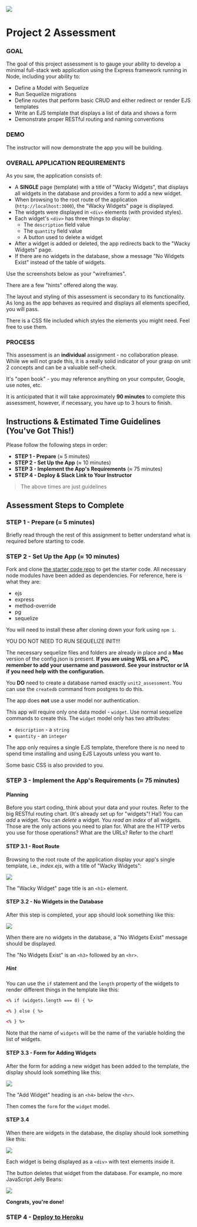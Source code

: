 <img src="https://i.imgur.com/sX12DTc.png">

# Project 2 Assessment

### GOAL

The goal of this project assessment is to gauge your ability to develop a minimal full-stack web application using the Express framework running in Node, including your ability to:

- Define a Model with Sequelize
- Run Sequelize migrations
- Define routes that perform basic CRUD and either redirect or render EJS templates
- Write an EJS template that displays a list of data and shows a form
- Demonstrate proper RESTful routing and naming conventions

### DEMO

The instructor will now demonstrate the app you will be building.

### OVERALL APPLICATION REQUIREMENTS

As you saw, the application consists of:

- A **SINGLE** page (template) with a title of "Wacky Widgets", that displays all widgets in the database and provides a form to add a new widget.
- When browsing to the root route of the application (`http://localhost:3000`), the "Wacky Widgets" page is displayed.
- The widgets were displayed in `<div>` elements (with provided styles).
- Each widget's `<div>` has three things to display:
    - The `description` field value
    - The `quantity` field value
    - A button used to delete a widget
- After a widget is added or deleted, the app redirects back to the "Wacky Widgets" page.
- If there are no widgets in the database, show a message "No Widgets Exist" instead of the table of widgets.

Use the screenshots below as your "wireframes".

There are a few "hints" offered along the way.

The layout and styling of this assessment is secondary to its functionality. As long as the app behaves as required and displays all elements specified, you will pass.

There is a CSS file included which styles the elements you might need. Feel free to use them.

### PROCESS

This assessment is an **individual** assignment - no collaboration please. While we will not grade this, it is a really solid indicator of your grasp on unit 2 concepts and can be a valuable self-check.

It's "open book" - you may reference anything on your computer, Google, use notes, etc. 

It is anticipated that it will take approximately **90 minutes** to complete this assessment, however, if necessary, you have up to 3 hours to finish.

## Instructions & Estimated Time Guidelines (You've Got This!)

Please follow the following steps in order:

- **STEP 1 - Prepare** (&asymp; 5 minutes)
- **STEP 2 - Set Up the App** (&asymp; 10 minutes)
- **STEP 3 - Implement the App's Requirements** (&asymp; 75 minutes)
- **STEP 4 - Deploy & Slack Link to Your Instructor**

> The above times are just guidelines

## Assessment Steps to Complete

### STEP 1 - Prepare (&asymp; 5 minutes)

Briefly read through the rest of this assignment to better understand what is required before starting to code.

### STEP 2 - Set Up the App (&asymp; 10 minutes)

Fork and clone [the starter code repo](https://github.com/WDI-SEA/project-2-assessment) to get the starter code. All necessary node modules have been added as dependencies. For reference, here is what they are:

* ejs
* express
* method-override
* pg
* sequelize

You will need to install these after cloning down your fork using `npm i`.

YOU DO NOT NEED TO RUN SEQUELIZE INIT!!!

The necessary sequelize files and folders are already in place and a **Mac** version of the config.json is present. **If you are using WSL on a PC, remember to add your username and password. See your instructor or IA if you need help with the configuration.**

You **DO** need to create a database named exactly `unit2_assessment`. You can use the `createdb` command from postgres to do this.

The app does **not** use a user model nor authentication.

This app will require only one data model - `widget`. Use normal sequelize commands to create this. The `widget` model only has two attributes:

- `description` -  a `string`
- `quantity` - an `integer`

The app only requires a single EJS template, therefore there is no need to spend time installing and using EJS Layouts unless you want to.

Some basic CSS is also provided to you.

### STEP 3 - Implement the App's Requirements (&asymp; 75 minutes)

#### Planning

Before you start coding, think about your data and your routes. Refer to the big RESTful routing chart. (It's already set up for "widgets"! Ha!) You can *add* a widget. You can *delete* a widget. You *read an index* of all widgets. Those are the only actions you need to plan for. What are the HTTP verbs you use for those operations? What are the URLs? Refer to the chart!

#### STEP 3.1 - Root Route

Browsing to the root route of the application display your app's single template, i.e., _index.ejs_, with a title of "Wacky Widgets":

<img src="https://i.imgur.com/qOnvKTj.png">

The "Wacky Widget" page title is an `<h1>` element.

#### STEP 3.2 - No Widgets in the Database

After this step is completed, your app should look something like this:

<img src="https://i.imgur.com/aLuM1GQ.png">

When there are no widgets in the database, a "No Widgets Exist" message should be displayed.

The "No Widgets Exist" is an `<h3>` followed by an `<hr>`.

##### Hint

You can use the `if` statement and the `length` property of the widgets to render different things in the template like this:

```html
<% if (widgets.length === 0) { %>

<% } else { %>

<% } %>
```

Note that the name of `widgets` will be the name of the variable holding the list of widgets.

#### STEP 3.3 - Form for Adding Widgets

After the form for adding a new widget has been added to the template, the display should look something like this:

<img src="https://i.imgur.com/2Qnb450.png">

The "Add Widget" heading is an `<h4>` below the `<hr>`.

Then comes the `form` for the `widget` model.

#### STEP 3.4

When there are widgets in the database, the display should look something like this:

<img src="https://i.imgur.com/JPpQCWR.png">

Each widget is being displayed as a `<div>` with text elements inside it.

The button deletes that widget from the database. For example, no more JavaScript Jelly Beans:

<img src="https://i.imgur.com/XHLet6w.png">

**Congrats, you're done!**

### STEP 4 - [Deploy to Heroku](https://gasei.gitbook.io/sei/00-config-deployment/deploy-node#heroku-deployment-with-node-+-sequelize)
